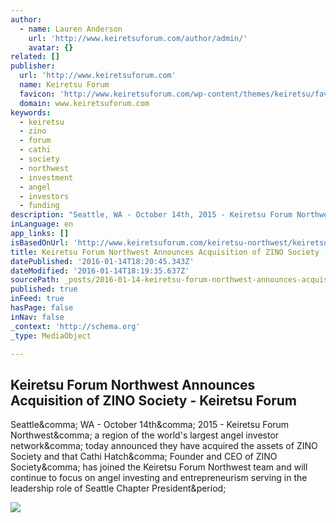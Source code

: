 ```yaml
---
author:
  - name: Lauren Anderson
    url: 'http://www.keiretsuforum.com/author/admin/'
    avatar: {}
related: []
publisher:
  url: 'http://www.keiretsuforum.com'
  name: Keiretsu Forum
  favicon: 'http://www.keiretsuforum.com/wp-content/themes/keiretsu/favicon.png'
  domain: www.keiretsuforum.com
keywords:
  - keiretsu
  - zino
  - forum
  - cathi
  - society
  - northwest
  - investment
  - angel
  - investors
  - funding
description: "Seattle, WA - October 14th, 2015 - Keiretsu Forum Northwest, a region of the world's largest angel investor network, today announced they have acquired the assets of ZINO Society and that Cathi Hatch, Founder and CEO of ZINO Society, has joined the Keiretsu Forum Northwest team and will continue to focus on angel investing and entrepreneurism serving in the leadership role of Seattle Chapter President."
inLanguage: en
app_links: []
isBasedOnUrl: 'http://www.keiretsuforum.com/keiretsu-northwest/keiretsu-forum-northwest-announces-acquisition-of-zino-society/'
title: Keiretsu Forum Northwest Announces Acquisition of ZINO Society - Keiretsu Forum
datePublished: '2016-01-14T18:20:45.343Z'
dateModified: '2016-01-14T18:19:35.637Z'
sourcePath: _posts/2016-01-14-keiretsu-forum-northwest-announces-acquisition-of-zino-socie.md
published: true
inFeed: true
hasPage: false
inNav: false
_context: 'http://schema.org'
_type: MediaObject

---
```

<article style=""><h1>Keiretsu Forum Northwest Announces Acquisition of ZINO Society - Keiretsu Forum</h1><p>Seattle&amp;comma; WA - October 14th&amp;comma; 2015 - Keiretsu Forum Northwest&amp;comma; a region of the world's largest angel investor network&amp;comma; today announced they have acquired the assets of ZINO Society and that Cathi Hatch&amp;comma; Founder and CEO of ZINO Society&amp;comma; has joined the Keiretsu Forum Northwest team and will continue to focus on angel investing and entrepreneurism serving in the leadership role of Seattle Chapter President&amp;period;</p><img src="http://www.keiretsuforum.com/wp-content/uploads/2015/10/Cathi-ZV-Headshot41.jpg" /></article>